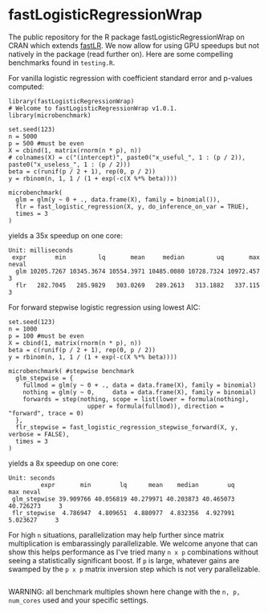 # fastLogisticRegressionWrap

The public repository for the R package fastLogisticRegressionWrap on CRAN which extends [fastLR](https://rdrr.io/cran/RcppNumerical/man/fastLR.html). We now allow for using GPU
speedups but not natively in the package (read further on). Here are some compelling benchmarks 
found in `testing.R`.

For vanilla logistic regression with coefficient standard error and p-values computed:

```
library(fastLogisticRegressionWrap)
# Welcome to fastLogisticRegressionWrap v1.0.1.
library(microbenchmark)

set.seed(123)
n = 5000
p = 500 #must be even
X = cbind(1, matrix(rnorm(n * p), n))
# colnames(X) = c("(intercept)", paste0("x_useful_", 1 : (p / 2)), paste0("x_useless_", 1 : (p / 2)))
beta = c(runif(p / 2 + 1), rep(0, p / 2))
y = rbinom(n, 1, 1 / (1 + exp(-c(X %*% beta))))

microbenchmark(
  glm = glm(y ~ 0 + ., data.frame(X), family = binomial()),
  flr = fast_logistic_regression(X, y, do_inference_on_var = TRUE),
  times = 3
)
```

yields a 35x speedup on one core:

```
Unit: milliseconds
 expr        min         lq       mean     median         uq       max neval
  glm 10205.7267 10345.3674 10554.3971 10485.0080 10728.7324 10972.457     3
  flr   282.7045   285.9829   303.0269   289.2613   313.1882   337.115     3
```

For forward stepwise logistic regression using lowest AIC:

```
set.seed(123)
n = 1000
p = 100 #must be even
X = cbind(1, matrix(rnorm(n * p), n))
beta = c(runif(p / 2 + 1), rep(0, p / 2))
y = rbinom(n, 1, 1 / (1 + exp(-c(X %*% beta))))

microbenchmark( #stepwise benchmark
  glm_stepwise = {
    fullmod = glm(y ~ 0 + ., data = data.frame(X), family = binomial)
    nothing = glm(y ~ 0,     data = data.frame(X), family = binomial)
    forwards = step(nothing, scope = list(lower = formula(nothing), 
                      upper = formula(fullmod)), direction = "forward", trace = 0)
  },
  flr_stepwise = fast_logistic_regression_stepwise_forward(X, y, verbose = FALSE),
  times = 3
)
```

yields a 8x speedup on one core:

```
Unit: seconds
         expr       min        lq      mean    median        uq       max neval
 glm_stepwise 39.909766 40.056819 40.279971 40.203873 40.465073 40.726273     3
 flr_stepwise  4.786947  4.809651  4.880977  4.832356  4.927991  5.023627     3
```


For high `n` situations, parallelization may help further since matrix multiplication is embarassingly
parallelizable. We welcome anyone that can show this helps performance as I've tried many `n x p` combinations
without seeing a statistically significant boost. If `p` is large, whatever gains are swamped by the `p x p` matrix inversion step which is not very parallelizable.

```

```

WARNING: all benchmark multiples shown here change with the `n, p, num_cores` used and your specific settings.
